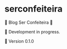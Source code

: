 # serconfeiteira
:cake: Blog Ser Confeiteira :doughnut:

:construction: Development in progress.

:gem: Version 0.1.0
